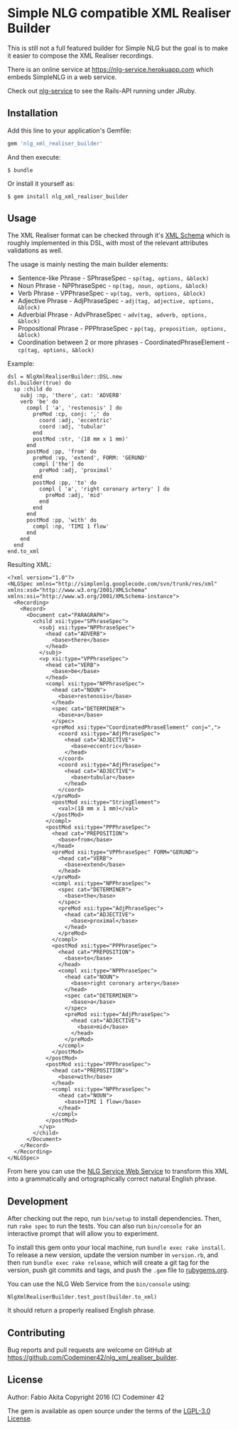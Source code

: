 # Simple NLG compatible XML Realiser Builder

This is still not a full featured builder for Simple NLG but the goal is to make it easier to compose the XML Realiser recordings.

There is an online service at https://nlg-service.herokuapp.com which embeds SimpleNLG in a web service.

Check out [nlg-service](https://github.com/Codeminer42/nlg_service) to see the Rails-API running under JRuby.

## Installation

Add this line to your application's Gemfile:

```ruby
gem 'nlg_xml_realiser_builder'
```

And then execute:

    $ bundle

Or install it yourself as:

    $ gem install nlg_xml_realiser_builder

## Usage

The XML Realiser format can be checked through it's [XML Schema](https://github.com/simplenlg/simplenlg/blob/master/src/main/resources/xml/RealizerSchema.xsd) which is roughly implemented in this DSL, with most of the relevant attributes validations as well.

The usage is mainly nesting the main builder elements:

* Sentence-like Phrase - SPhraseSpec - `sp(tag, options, &block)`
* Noun Phrase - NPPhraseSpec - `np(tag, noun, options, &block)`
* Verb Phrase - VPPhraseSpec - `vp(tag, verb, options, &block)`
* Adjective Phrase - AdjPhraseSpec - `adj(tag, adjective, options, &block)`
* Adverbial Phrase - AdvPhraseSpec - `adv(tag, adverb, options, &block)`
* Propositional Phrase - PPPhraseSpec - `pp(tag, preposition, options, &block)`
* Coordination between 2 or more phrases - CoordinatedPhraseElement - `cp(tag, options, &block)`

Example:

```
dsl = NlgXmlRealiserBuilder::DSL.new
dsl.builder(true) do
  sp :child do
    subj :np, 'there', cat: 'ADVERB'
    verb 'be' do
      compl [ 'a', 'restenosis' ] do
        preMod :cp, conj: ',' do
          coord :adj, 'eccentric'
          coord :adj, 'tubular'
        end
        postMod :str, '(18 mm x 1 mm)'
      end
      postMod :pp, 'from' do
        preMod :vp, 'extend', FORM: 'GERUND'
        compl ['the'] do
          preMod :adj, 'proximal'
        end
        postMod :pp, 'to' do
          compl [ 'a', 'right coronary artery' ] do
            preMod :adj, 'mid'
          end
        end
      end
      postMod :pp, 'with' do
        compl :np, 'TIMI 1 flow'
      end
    end
  end
end.to_xml
```

Resulting XML:

```
<?xml version="1.0"?>
<NLGSpec xmlns="http://simplenlg.googlecode.com/svn/trunk/res/xml" xmlns:xsd="http://www.w3.org/2001/XMLSchema" xmlns:xsi="http://www.w3.org/2001/XMLSchema-instance">
  <Recording>
    <Record>
      <Document cat="PARAGRAPH">
        <child xsi:type="SPhraseSpec">
          <subj xsi:type="NPPhraseSpec">
            <head cat="ADVERB">
              <base>there</base>
            </head>
          </subj>
          <vp xsi:type="VPPhraseSpec">
            <head cat="VERB">
              <base>be</base>
            </head>
            <compl xsi:type="NPPhraseSpec">
              <head cat="NOUN">
                <base>restenosis</base>
              </head>
              <spec cat="DETERMINER">
                <base>a</base>
              </spec>
              <preMod xsi:type="CoordinatedPhraseElement" conj=",">
                <coord xsi:type="AdjPhraseSpec">
                  <head cat="ADJECTIVE">
                    <base>eccentric</base>
                  </head>
                </coord>
                <coord xsi:type="AdjPhraseSpec">
                  <head cat="ADJECTIVE">
                    <base>tubular</base>
                  </head>
                </coord>
              </preMod>
              <postMod xsi:type="StringElement">
                <val>(18 mm x 1 mm)</val>
              </postMod>
            </compl>
            <postMod xsi:type="PPPhraseSpec">
              <head cat="PREPOSITION">
                <base>from</base>
              </head>
              <preMod xsi:type="VPPhraseSpec" FORM="GERUND">
                <head cat="VERB">
                  <base>extend</base>
                </head>
              </preMod>
              <compl xsi:type="NPPhraseSpec">
                <spec cat="DETERMINER">
                  <base>the</base>
                </spec>
                <preMod xsi:type="AdjPhraseSpec">
                  <head cat="ADJECTIVE">
                    <base>proximal</base>
                  </head>
                </preMod>
              </compl>
              <postMod xsi:type="PPPhraseSpec">
                <head cat="PREPOSITION">
                  <base>to</base>
                </head>
                <compl xsi:type="NPPhraseSpec">
                  <head cat="NOUN">
                    <base>right coronary artery</base>
                  </head>
                  <spec cat="DETERMINER">
                    <base>a</base>
                  </spec>
                  <preMod xsi:type="AdjPhraseSpec">
                    <head cat="ADJECTIVE">
                      <base>mid</base>
                    </head>
                  </preMod>
                </compl>
              </postMod>
            </postMod>
            <postMod xsi:type="PPPhraseSpec">
              <head cat="PREPOSITION">
                <base>with</base>
              </head>
              <compl xsi:type="NPPhraseSpec">
                <head cat="NOUN">
                  <base>TIMI 1 flow</base>
                </head>
              </compl>
            </postMod>
          </vp>
        </child>
      </Document>
    </Record>
  </Recording>
</NLGSpec>
```

From here you can use the [NLG Service Web Service](https://github.com/Codeminer42/nlg_service) to transform this XML into a grammatically and ortographically correct natural English phrase.

## Development

After checking out the repo, run `bin/setup` to install dependencies. Then, run `rake spec` to run the tests. You can also run `bin/console` for an interactive prompt that will allow you to experiment.

To install this gem onto your local machine, run `bundle exec rake install`. To release a new version, update the version number in `version.rb`, and then run `bundle exec rake release`, which will create a git tag for the version, push git commits and tags, and push the `.gem` file to [rubygems.org](https://rubygems.org).

You can use the NLG Web Service from the `bin/console` using:

```
NlgXmlRealiserBuilder.test_post(builder.to_xml)
```

It should return a properly realised English phrase.


## Contributing

Bug reports and pull requests are welcome on GitHub at https://github.com/Codeminer42/nlg_xml_realiser_builder.


## License

Author: Fabio Akita
Copyright 2016 (C) Codeminer 42

The gem is available as open source under the terms of the [LGPL-3.0 License](https://opensource.org/licenses/LGPL-3.0).

